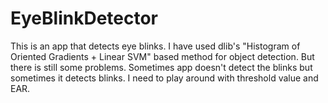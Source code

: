 # EyeBlinkDetector
This is an app that detects eye blinks. I have used dlib's "Histogram of Oriented Gradients + Linear SVM" based method for object detection. But there is still some problems. Sometimes app doesn't detect the blinks but sometimes it detects blinks. I need to play around with threshold value and EAR. 
